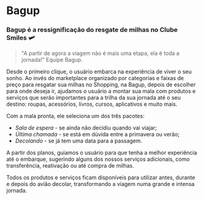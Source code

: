 # Bagup
 ### Bagup é a ressignificação do resgate de milhas no Clube Smiles 🛩️

>"A partir de agora a viagem não é mais uma etapa, ela é toda a jornada!" Equipe Bagup.

Desde o primeiro clique, o usuário embarca na experiência de viver o seu sonho. Ao invés do marketplace organizado por categorias e faixas de preço para resgatar sua milhas no Shopping, na Bagup, depois de escolher para onde deseja ir, ajudamos o usuário a montar sua mala com produtos e serviços que serão importantes para a trilha da sua jornada até o seu destino: roupas, acessórios, livros, cursos, aplicativos e muito mais.

Com a mala pronta, ele seleciona um dos três pacotes:
 - *Sala de espera* -  se ainda não decidiu quando vai viajar; 
 - *Última chamada* - se está em dúvida entre a primavera ou verão;
 - *Decolando* - se já tem uma data para a passagem.

A partir dos planos, guiamos o usuário para que tenha a melhor experiência até o embarque, sugerindo alguns dos nossos serviços adicionais, como transferência, reativação ou até compra de milhas.

Todos os produtos e serviços ficam disponíveis para utilizar antes, durante e depois do avião decolar, transformando a viagem numa grande e intensa jornada.
